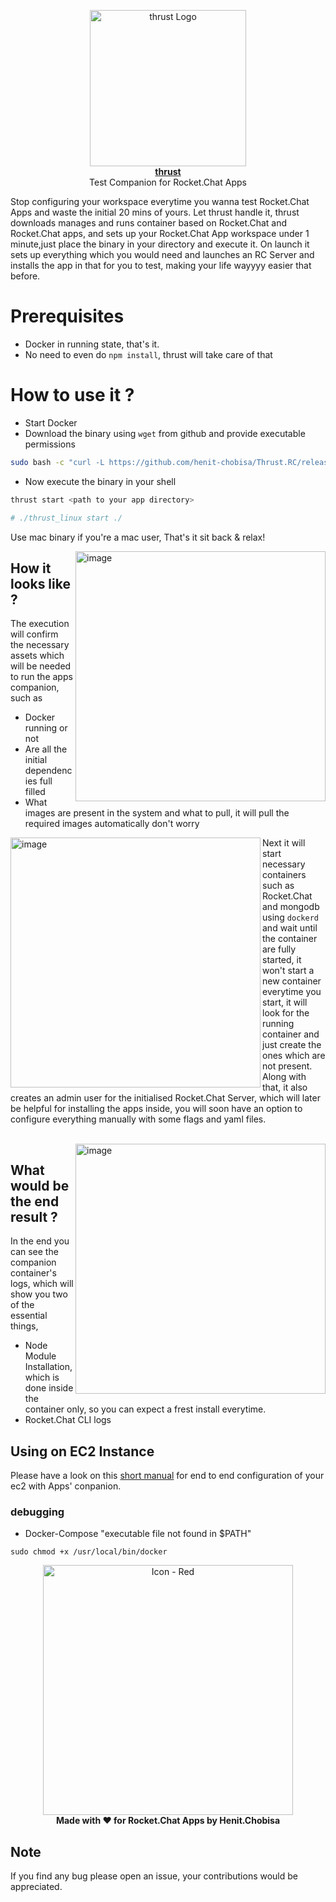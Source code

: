 
<p align="center">
  <a href="https://www.twitter.com/henit_chobisa">
    <img src="https://user-images.githubusercontent.com/72302948/215353380-af7a74e4-e3cc-446c-b853-d1c12bc275ef.png" alt="thrust Logo" height="250" />
    <br />
    <strong>thrust</strong>
  </a>
  <br />
  <span>Test Companion for Rocket.Chat Apps</span>
</p>

Stop configuring your workspace everytime you wanna test Rocket.Chat Apps and waste the initial 20 mins of yours.
Let thrust handle it, thrust downloads manages and runs container based on Rocket.Chat and Rocket.Chat apps, and sets up your Rocket.Chat App workspace under 1 minute,just place the binary in your directory and execute it.
On launch it sets up everything which you would need and launches an RC Server and installs the app in that for you to test, making your life wayyyy easier that before.

# Prerequisites
- Docker in running state, that's it.
- No need to even do `npm install`, thrust will take care of that

# How to use it ?
- Start Docker
- Download the binary using `wget` from github and provide executable permissions
```bash
sudo bash -c "curl -L https://github.com/henit-chobisa/Thrust.RC/releases/download/v2.0.1/AppsCompanion_linux  > /usr/bin/thrust && chmod +x /usr/bin/thrust"
```
- Now execute the binary in your shell 
```sh
thrust start <path to your app directory>

# ./thrust_linux start ./
```
Use mac binary if you're a mac user, That's it sit back & relax!

<img align="right" width="400" alt="image" src="https://user-images.githubusercontent.com/72302948/215354509-722bd660-7a87-4dbc-afee-f243b7f36ee0.png">

## How it looks like ?
The execution will confirm the necessary assets which will be needed to run the apps companion, such as
- Docker running or not
- Are all the initial dependencies full filled
- What images are present in the system and what to pull, it will pull the required images automatically don't worry

<img align="left" width="400" alt="image" src="https://user-images.githubusercontent.com/72302948/215354665-7b54dbde-2140-46ab-a6d2-e5a4d3be9a4f.png">

Next it will start necessary containers such as Rocket.Chat and mongodb using `dockerd` and wait until the container are fully started, it won't start a new container everytime you start, it will look for the running container and just create the ones which are not present.
Along with that, it also creates an admin user for the initialised Rocket.Chat Server, which will later be helpful for installing the apps inside, you will soon have an option to configure everything manually with some flags and yaml files.

<br/>

<img align="right" width="400" alt="image" src="https://user-images.githubusercontent.com/72302948/215354929-fe6266da-d90a-4b89-adaf-37f37922ba81.png">

## What would be the end result ?
In the end you can see the companion container's logs, which will show you two of the essential things, 
- Node Module Installation, which is done inside the container only, so you can expect a frest install everytime.
- Rocket.Chat CLI logs


## Using on EC2 Instance
Please have a look on this [short manual](https://henitchobisa.notion.site/Setting-up-App-s-Companion-in-EC2-fdde72b19afc40ed93c9ded5887a641c) for end to end configuration of your ec2 with Apps' conpanion.

### debugging
- Docker-Compose "executable file not found in $PATH"
```
sudo chmod +x /usr/local/bin/docker
```
<p align="center">
 <img width="400" alt="Icon - Red" src="https://user-images.githubusercontent.com/72302948/215355019-2779af9c-14bb-453c-a56a-b60156390916.png">
 <br />
    <strong>Made with ♥️ for Rocket.Chat Apps by Henit.Chobisa</strong>
</p>

## Note
If you find any bug please open an issue, your contributions would be appreciated.
